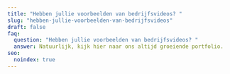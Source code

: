 ```yaml
---
title: "Hebben jullie voorbeelden van bedrijfsvideos? "
slug: "hebben-jullie-voorbeelden-van-bedrijfsvideos"
draft: false
faq:
  question: "Hebben jullie voorbeelden van bedrijfsvideos? "
  answer: Natuurlijk, kijk hier naar ons altijd groeiende portfolio.
seo:
  noindex: true
---
```

